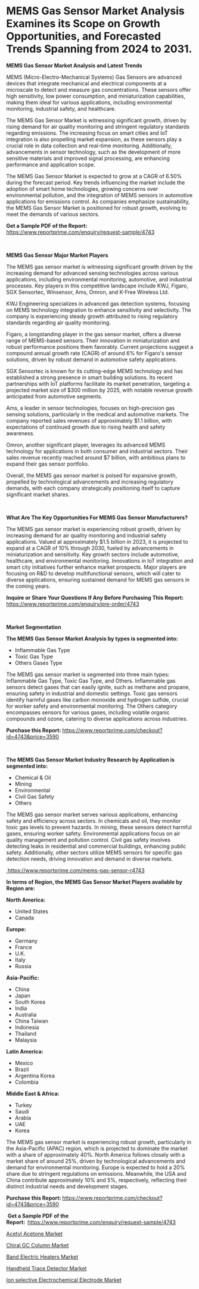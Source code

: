 <p><h1>MEMS Gas Sensor Market Analysis Examines its Scope on Growth Opportunities, and Forecasted Trends Spanning from 2024 to 2031.</h1></p><p><strong>MEMS Gas Sensor Market Analysis and Latest Trends</strong></p>
<p><p>MEMS (Micro-Electro-Mechanical Systems) Gas Sensors are advanced devices that integrate mechanical and electrical components at a microscale to detect and measure gas concentrations. These sensors offer high sensitivity, low power consumption, and miniaturization capabilities, making them ideal for various applications, including environmental monitoring, industrial safety, and healthcare.</p><p>The MEMS Gas Sensor Market is witnessing significant growth, driven by rising demand for air quality monitoring and stringent regulatory standards regarding emissions. The increasing focus on smart cities and IoT integration is also propelling market expansion, as these sensors play a crucial role in data collection and real-time monitoring. Additionally, advancements in sensor technology, such as the development of more sensitive materials and improved signal processing, are enhancing performance and application scope.</p><p>The MEMS Gas Sensor Market is expected to grow at a CAGR of 6.50% during the forecast period. Key trends influencing the market include the adoption of smart home technologies, growing concerns over environmental pollution, and the integration of MEMS sensors in automotive applications for emissions control. As companies emphasize sustainability, the MEMS Gas Sensor Market is positioned for robust growth, evolving to meet the demands of various sectors.</p></p>
<p><strong>Get a Sample PDF of the Report:&nbsp;</strong> <a href="https://www.reportprime.com/enquiry/request-sample/4743">https://www.reportprime.com/enquiry/request-sample/4743</a></p>
<p>&nbsp;</p>
<p><strong>MEMS Gas Sensor Major Market Players</strong></p>
<p><p>The MEMS gas sensor market is witnessing significant growth driven by the increasing demand for advanced sensing technologies across various applications, including environmental monitoring, automotive, and industrial processes. Key players in this competitive landscape include KWJ, Figaro, SGX Sensortec, Winsensor, Ams, Omron, and K-Free Wireless Ltd.</p><p>KWJ Engineering specializes in advanced gas detection systems, focusing on MEMS technology integration to enhance sensitivity and selectivity. The company is experiencing steady growth attributed to rising regulatory standards regarding air quality monitoring.</p><p>Figaro, a longstanding player in the gas sensor market, offers a diverse range of MEMS-based sensors. Their innovation in miniaturization and robust performance positions them favorably. Current projections suggest a compound annual growth rate (CAGR) of around 6% for Figaro's sensor solutions, driven by robust demand in automotive safety applications.</p><p>SGX Sensortec is known for its cutting-edge MEMS technology and has established a strong presence in smart building solutions. Its recent partnerships with IoT platforms facilitate its market penetration, targeting a projected market size of $300 million by 2025, with notable revenue growth anticipated from automotive segments.</p><p>Ams, a leader in sensor technologies, focuses on high-precision gas sensing solutions, particularly in the medical and automotive markets. The company reported sales revenues of approximately $1.1 billion, with expectations of continued growth due to rising health and safety awareness.</p><p>Omron, another significant player, leverages its advanced MEMS technology for applications in both consumer and industrial sectors. Their sales revenue recently reached around $7 billion, with ambitious plans to expand their gas sensor portfolio.</p><p>Overall, the MEMS gas sensor market is poised for expansive growth, propelled by technological advancements and increasing regulatory demands, with each company strategically positioning itself to capture significant market shares.</p></p>
<p>&nbsp;</p>
<p><strong>What Are The Key Opportunities For MEMS Gas Sensor Manufacturers?</strong></p>
<p><p>The MEMS gas sensor market is experiencing robust growth, driven by increasing demand for air quality monitoring and industrial safety applications. Valued at approximately $1.5 billion in 2023, it is projected to expand at a CAGR of 10% through 2030, fueled by advancements in miniaturization and sensitivity. Key growth sectors include automotive, healthcare, and environmental monitoring. Innovations in IoT integration and smart city initiatives further enhance market prospects. Major players are focusing on R&D to develop multifunctional sensors, which will cater to diverse applications, ensuring sustained demand for MEMS gas sensors in the coming years.</p></p>
<p><strong>Inquire or Share Your Questions If Any Before Purchasing This Report:</strong> <a href="https://www.reportprime.com/enquiry/pre-order/4743">https://www.reportprime.com/enquiry/pre-order/4743</a></p>
<p>&nbsp;</p>
<p><strong>Market Segmentation</strong></p>
<p><strong>The MEMS Gas Sensor Market Analysis by types is segmented into:</strong></p>
<p><ul><li>Inflammable Gas Type</li><li>Toxic Gas Type</li><li>Others Gases Type</li></ul></p>
<p><p>The MEMS gas sensor market is segmented into three main types: Inflammable Gas Type, Toxic Gas Type, and Others. Inflammable gas sensors detect gases that can easily ignite, such as methane and propane, ensuring safety in industrial and domestic settings. Toxic gas sensors identify harmful gases like carbon monoxide and hydrogen sulfide, crucial for worker safety and environmental monitoring. The Others category encompasses sensors for various gases, including volatile organic compounds and ozone, catering to diverse applications across industries.</p></p>
<p><strong>Purchase this Report:&nbsp;</strong><a href="https://www.reportprime.com/checkout?id=4743&price=3590">https://www.reportprime.com/checkout?id=4743&price=3590</a></p>
<p>&nbsp;</p>
<p><strong>The MEMS Gas Sensor Market Industry Research by Application is segmented into:</strong></p>
<p><ul><li>Chemical & Oil</li><li>Mining</li><li>Environmental</li><li>Civil Gas Safety</li><li>Others</li></ul></p>
<p><p>The MEMS gas sensor market serves various applications, enhancing safety and efficiency across sectors. In chemicals and oil, they monitor toxic gas levels to prevent hazards. In mining, these sensors detect harmful gases, ensuring worker safety. Environmental applications focus on air quality management and pollution control. Civil gas safety involves detecting leaks in residential and commercial buildings, enhancing public safety. Additionally, other sectors utilize MEMS sensors for specific gas detection needs, driving innovation and demand in diverse markets.</p></p>
<p><a href="https://www.reportprime.com/mems-gas-sensor-r4743">&nbsp;https://www.reportprime.com/mems-gas-sensor-r4743</a></p>
<p><strong>In terms of Region, the MEMS Gas Sensor Market Players available by Region are:</strong></p>
<p>
    <p> <strong> North America: </strong>
        <ul>
            <li>United States</li>
            <li>Canada</li>
        </ul>
        </p> 
    <p> <strong> Europe: </strong>
        <ul>
            <li>Germany</li>
            <li>France</li>
            <li>U.K.</li>
            <li>Italy</li>
            <li>Russia</li>
        </ul>
        </p> 
    <p> <strong> Asia-Pacific: </strong>
        <ul>
            <li>China</li>
            <li>Japan</li>
            <li>South Korea</li>
            <li>India</li>
            <li>Australia</li>
            <li>China Taiwan</li>
            <li>Indonesia</li>
            <li>Thailand</li>
            <li>Malaysia</li>
        </ul>
        </p> 
    <p> <strong> Latin America: </strong>
        <ul>
            <li>Mexico</li>
            <li>Brazil</li>
            <li>Argentina Korea</li>
            <li>Colombia</li>
        </ul>
        </p> 
    <p> <strong> Middle East & Africa: </strong>
        <ul>
            <li>Turkey</li>
            <li>Saudi</li>
            <li>Arabia</li>
            <li>UAE</li>
            <li>Korea</li>
        </ul>
    </p>
    </p>
<p><p>The MEMS gas sensor market is experiencing robust growth, particularly in the Asia-Pacific (APAC) region, which is projected to dominate the market with a share of approximately 40%. North America follows closely with a market share of around 25%, driven by technological advancements and demand for environmental monitoring. Europe is expected to hold a 20% share due to stringent regulations on emissions. Meanwhile, the USA and China contribute approximately 10% and 5%, respectively, reflecting their distinct industrial needs and development stages.</p></p>
<p><strong>Purchase this Report: </strong><a href="https://www.reportprime.com/checkout?id=4743&price=3590">https://www.reportprime.com/checkout?id=4743&price=3590</a></p>
<p>&nbsp;<strong>Get a Sample PDF of the Report:&nbsp;&nbsp;</strong><a href="https://www.reportprime.com/enquiry/request-sample/4743">https://www.reportprime.com/enquiry/request-sample/4743</a></p>
<p><strong></strong></p>
<p><p><a href="https://issuu.com/reportprime-2/docs/acetyl-acetone-market-size-2030.ppt_045dfb94cb0803">Acetyl Acetone Market</a></p><p><a href="https://issuu.com/reportprime-2/docs/chiral-gc-column-market-size-2030.p_09f79993013d51">Chiral GC Column Market</a></p><p><a href="https://github.com/MarciaRunte/Market-Research-Report-List-1/blob/main/band-electric-heaters-market.md">Band Electric Heaters Market</a></p><p><a href="https://www.linkedin.com/pulse/emerging-handheld-trace-detector-market-opportunities-analysis-d9tfc?trackingId=n0Vs%2BMbLRH%2BtovPHKWNepQ%3D%3D">Handheld Trace Detector Market</a></p><p><a href="https://github.com/Chiragrp22/Market-Research-Report-List-6/blob/main/ion-selective-electrochemical-electrode-market.md">Ion selective Electrochemical Electrode Market</a></p></p>